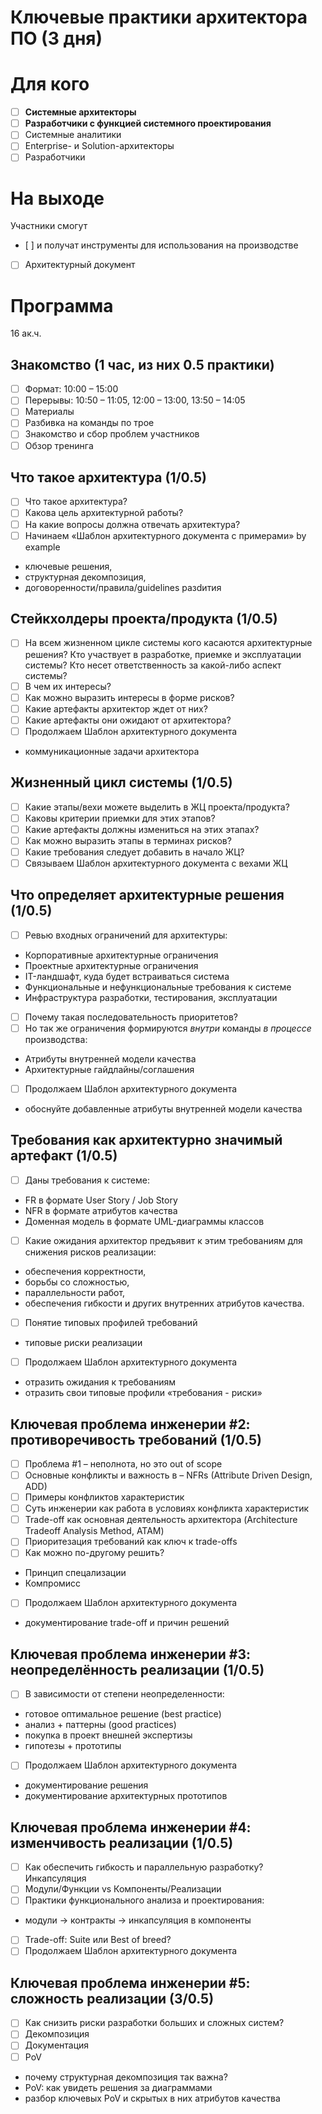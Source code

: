 Ключевые практики архитектора ПО (3 дня)
=========================================

Для кого
=========
- [ ] **Системные архитекторы**
- [ ] **Разработчики с функцией системного проектирования**
- [ ] Системные аналитики
- [ ] Enterprise- и Solution-архитекторы
- [ ] Разработчики

На выходе
==========
Участники смогут
- [ ] 
и получат инструменты для использования на производстве
- [ ] Архитектурный документ

Программа
=========
16 ак.ч.

Знакомство (1 час, из них 0.5 практики)
----------
- [ ] Формат: 10:00 – 15:00
- [ ] Перерывы: 10:50 – 11:05, 12:00 – 13:00, 13:50 – 14:05 
- [ ] Материалы
- [ ] Разбивка на команды по трое
- [ ] Знакомство и сбор проблем участников
- [ ] Обзор тренинга

Что такое архитектура (1/0.5)
---------------------
- [ ] Что такое архитектура?
- [ ] Какова цель архитектурной работы? 
- [ ] На какие вопросы должна отвечать архитектура?
- [ ] Начинаем «Шаблон архитектурного документа с примерами» by example
- ключевые решения,
- структурная декомпозиция,
- договоренности/правила/guidelines разdития

Стейкхолдеры проекта/продукта (1/0.5)
------------------------------
- [ ] На всем жизненном цикле системы кого касаются архитектурные решения? Кто участвует в разработке, приемке и эксплуатации системы? Кто несет ответственность за какой-либо аспект системы?
- [ ] В чем их интересы?
- [ ] Как можно выразить интересы в форме рисков?
- [ ] Какие артефакты архитектор ждет от них?
- [ ] Какие артефакты они ожидают от архитектора?
- [ ] Продолжаем Шаблон архитектурного документа
- коммуникационные задачи архитектора

Жизненный цикл системы (1/0.5)
-------------------------------
- [ ] Какие этапы/вехи можете выделить в ЖЦ проекта/продукта?
- [ ] Каковы критерии приемки для этих этапов?
- [ ] Какие артефакты должны измениться на этих этапах?
- [ ] Как можно выразить этапы в терминах рисков?
- [ ] Какие требования следует добавить в начало ЖЦ?
- [ ] Связываем Шаблон архитектурного документа с вехами ЖЦ

Что определяет архитектурные решения (1/0.5)
-------------------------------------
- [ ] Ревью входных ограничений для архитектуры:
- Корпоративные архитектурные ограничения
- Проектные архитектурные ограничения
- IT-ландшафт, куда будет встраиваться система
- Функциональные и нефункциональные требования к системе
- Инфраструктура разработки, тестирования, эксплуатации
- [ ] Почему такая последовательность приоритетов?
- [ ] Но так же ограничения формируются _внутри_ команды _в процессе_ производства:
- Атрибуты внутренней модели качества
- Архитектурные гайдлайны/соглашения
- [ ] Продолжаем Шаблон архитектурного документа
- обоснуйте добавленные атрибуты внутренней модели качества

Требования как архитектурно значимый артефакт (1/0.5)
----------------------------------------------
- [ ] Даны требования к системе:
- FR в формате User Story / Job Story
- NFR в формате атрибутов качества
- Доменная модель в формате UML-диаграммы классов
- [ ] Какие ожидания архитектор предъявит к этим требованиям для снижения рисков реализации: 
- обеспечения корректности,
- борьбы со сложностью, 
- параллельности работ, 
- обеспечения гибкости и других внутренних атрибутов качества.
- [ ] Понятие типовых профилей требований
- типовые риски реализации
- [ ] Продолжаем Шаблон архитектурного документа
- отразить ожидания к требованиям
- отразить свои типовые профили «требования - риски»

Ключевая проблема инженерии #2: противоречивость требований (1/0.5)
------------------------------------------------------------
- [ ] Проблема #1 – неполнота, но это out of scope
- [ ] Основные конфликты и важность в – NFRs (Attribute Driven Design, ADD)
- [ ] Примеры конфликтов характеристик
- [ ] Суть инженерии как работа в условиях конфликта характеристик
- [ ] Trade-off как основная деятельность архитектора (Architecture Tradeoff Analysis Method, ATAM)
- [ ] Приоритезация требований как ключ к trade-offs
- [ ] Как можно по-другому решить?
- Принцип спецализации
- Компромисс
- [ ] Продолжаем Шаблон архитектурного документа
- документирование trade-off и причин решений

Ключевая проблема инженерии #3: неопределённость реализации (1/0.5) 
------------------------------------------------------------
- [ ] В зависимости от степени неопределенности:
- готовое оптимальное решение (best practice)
- анализ + паттерны (good practices)
- покупка в проект внешней экспертизы
- гипотезы + прототипы
- [ ] Продолжаем Шаблон архитектурного документа
- документирование решения
- документирование архитектурных прототипов

Ключевая проблема инженерии #4: изменчивость реализации (1/0.5)
--------------------------------------------------------
- [ ] Как обеспечить гибкость и параллельную разработку? Инкапсуляция
- [ ] Модули/Функции vs Компоненты/Реализации
- [ ] Практики функционального анализа и проектирования:
- модули -> контракты -> инкапсуляция в компоненты
- [ ] Trade-off: Suite или Best of breed?
- [ ] Продолжаем Шаблон архитектурного документа

Ключевая проблема инженерии #5: сложность реализации (3/0.5)
------------------------------------------------------
- [ ] Как снизить риски разработки больших и сложных систем?
- [ ] Декомпозиция
- [ ] Документация
- [ ] PoV
- почему структурная декомпозиция так важна?
- PoV: как увидеть решения за диаграммами 
- разбор ключевых PoV и скрытых в них атрибутов качества
